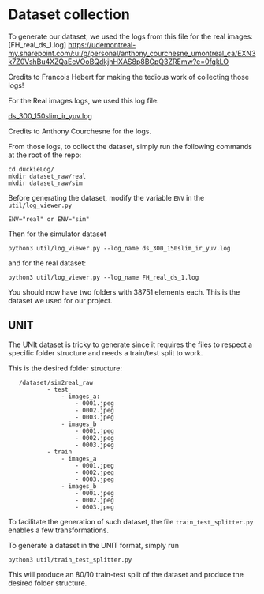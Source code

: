 # Dataset collection
To generate our dataset, we used the logs from this file for the real images:
[FH_real_ds_1.log] https://udemontreal-my.sharepoint.com/:u:/g/personal/anthony_courchesne_umontreal_ca/EXN3k7Z0VshBu4XZQaEeVOoBQdkjhHXAS8p8BGpQ3ZREmw?e=0fqkLO

Credits to Francois Hebert for making the tedious work of collecting those logs!

For the Real images logs, we used this log file:

[ds_300_150slim_ir_yuv.log](https://udemontreal-my.sharepoint.com/:u:/g/personal/anthony_courchesne_umontreal_ca/EU4kZ4VktRVLsssJ2I81Ka8BAscRdbizPJuIvqG0HDks3w?e=dadOmW)

Credits to Anthony Courchesne for the logs. 

From those logs, to collect the dataset, simply run the following commands at the root of the repo:
```
cd duckieLog/
mkdir dataset_raw/real
mkdir dataset_raw/sim
```
Before generating the dataset, modify the variable `ENV` in the 
`util/log_viewer.py`
```
ENV="real" or ENV="sim"
```

Then for the simulator dataset
```
python3 util/log_viewer.py --log_name ds_300_150slim_ir_yuv.log 
```
and for the real dataset:
```
python3 util/log_viewer.py --log_name FH_real_ds_1.log
```

You should now have two folders with 38751 elements each. This is the dataset we used for our project. 

## UNIT
The UNIt dataset is tricky to generate since it requires the files to respect a specific folder structure and needs a train/test split to work. 

This is the desired folder structure:

 ```
    /dataset/sim2real_raw
            - test
                - images_a:
                    - 0001.jpeg
                    - 0002.jpeg
                    - 0003.jpeg
                - images_b
                    - 0001.jpeg
                    - 0002.jpeg
                    - 0003.jpeg
            - train
                - images_a
                    - 0001.jpeg
                    - 0002.jpeg
                    - 0003.jpeg
                - images_b
                    - 0001.jpeg
                    - 0002.jpeg
                    - 0003.jpeg
 ```

To facilitate the generation of such dataset, the file `train_test_splitter.py` enables a few transformations.

To generate a dataset in the UNIT format, simply run

```
python3 util/train_test_splitter.py  
```

This will produce an 80/10 train-test split of the dataset and produce the desired folder structure.


